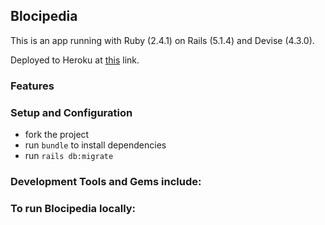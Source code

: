 ## Blocipedia
This is an app running with Ruby (2.4.1) on Rails (5.1.4) and Devise (4.3.0).

Deployed to Heroku at [this](https://protected-savannah-61068.herokuapp.com/) link.

### Features

### Setup and Configuration
 * fork the project
 * run `bundle` to install dependencies
 * run `rails db:migrate`
 
### Development Tools and Gems include:

### To run Blocipedia locally:

